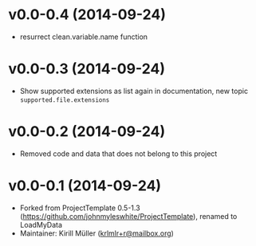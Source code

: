 v0.0-0.4 (2014-09-24)
===

* resurrect clean.variable.name function

v0.0-0.3 (2014-09-24)
===

* Show supported extensions as list again in documentation, new topic
  `supported.file.extensions`

v0.0-0.2 (2014-09-24)
===

* Removed code and data that does not belong to this project

v0.0-0.1 (2014-09-24)
===

* Forked from ProjectTemplate 0.5-1.3
  (https://github.com/johnmyleswhite/ProjectTemplate), renamed to LoadMyData
* Maintainer: Kirill Müller (krlmlr+r@mailbox.org)
